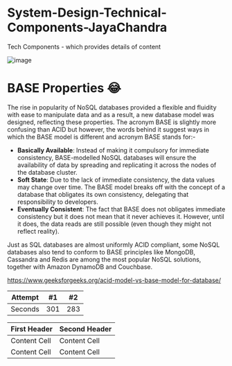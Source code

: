 # System-Design-Technical-Components-JayaChandra
Tech Components - which provides details of content

![image](https://user-images.githubusercontent.com/115500959/196360371-8f592704-05f1-4e84-ad8f-599138961d07.png)

# BASE Properties :joy:
The rise in popularity of NoSQL databases provided a flexible and fluidity with ease to manipulate data and as a result, a new database model was designed, reflecting these properties. The acronym BASE is slightly more confusing than ACID but however, the words behind it suggest ways in which the BASE model is different and acronym BASE stands for:-

- **Basically Available**: Instead of making it compulsory for immediate consistency, BASE-modelled NoSQL databases will ensure the availability of data by spreading and replicating it across the nodes of the database cluster.
- **Soft State**: Due to the lack of immediate consistency, the data values may change over time. The BASE model breaks off with the concept of a database that obligates its own consistency, delegating that responsibility to developers.
- **Eventually Consistent**: The fact that BASE does not obligates immediate consistency but it does not mean that it never achieves it. However, until it does, the data reads are still possible (even though they might not reflect reality).

Just as SQL databases are almost uniformly ACID compliant, some NoSQL databases also tend to conform to BASE principles like MongoDB, Cassandra and Redis are among the most popular NoSQL solutions, together with Amazon DynamoDB and Couchbase.


https://www.geeksforgeeks.org/acid-model-vs-base-model-for-database/

| Attempt | #1    | #2    |
| :---:   | :---: | :---: |
| Seconds | 301   | 283   |

| First Header  | Second Header |
| ------------- | ------------- |
| Content Cell  | Content Cell  |
| Content Cell  | Content Cell  |
